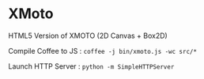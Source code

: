 XMoto
=====

HTML5 Version of XMOTO (2D Canvas + Box2D)

Compile Coffee to JS : ```coffee -j bin/xmoto.js -wc src/*```

Launch HTTP Server : ```python -m SimpleHTTPServer```
